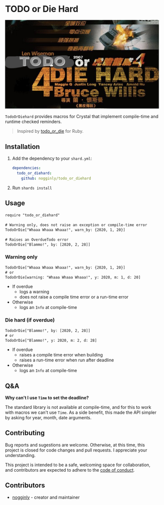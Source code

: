 # TODO or Die Hard

![TODO or Die Hard!](assets/todo_or_diehard.png)

`TodoOrDiehard` provides macros for Crystal that implement compile-time and runtime checked reminders.

> Inspired by [todo_or_die](https://github.com/searls/todo_or_die) for Ruby.

## Installation

1. Add the dependency to your `shard.yml`:

   ```yaml
   dependencies:
     todo_or_diehard:
       github: nogginly/todo_or_diehard
   ```

2. Run `shards install`

## Usage

```crystal
require "todo_or_diehard"

# Warning only, does not raise an exception or compile-time error
TodoOrDie["Whaaa Whaaa Whaaa!", warn_by: {2020, 1, 20}]

# Raises an OverdueTodo error
TodoOrDie["Blammo!", by: [2020, 2, 28]]
```

### Warning only

```crystal
TodoOrDie["Whaaa Whaaa Whaaa!", warn_by: {2020, 1, 20}]
# or
TodoOrDie[warning: "Whaaa Whaaa Whaaa!", y: 2020, m: 1, d: 20]
```

* If overdue
  * logs a warning
  * does not raise a compile time error or a run-time error
* Otherwise
  * logs an `Info` at compile-time


### Die hard (if overdue)

```crystal
TodoOrDie["Blammo!", by: [2020, 2, 28]]
# or
TodoOrDie["Blammo!", y: 2020, m: 2, d: 28]
```

* If overdue
  * raises a compile time error when building
  * raises a run-time error when run after deadline
* Otherwise
  * logs an `Info` at compile-time

## Q&A

**Why can't I use `Time` to set the deadline?**

The standard library is not available at compile-time, and for this to work with macros we can't use `Time`. As a side benefit, this made the API simpler by asking for year, month, date arguments.

## Contributing

Bug reports and sugestions are welcome. Otherwise, at this time, this project is closed for code changes and pull requests. I appreciate your understanding.

This project is intended to be a safe, welcoming space for collaboration, and contributors are expected to adhere to the [code of conduct](https://www.contributor-covenant.org/version/1/4/code-of-conduct/).

## Contributors

* [nogginly](https://github.com/nogginly) - creator and maintainer
